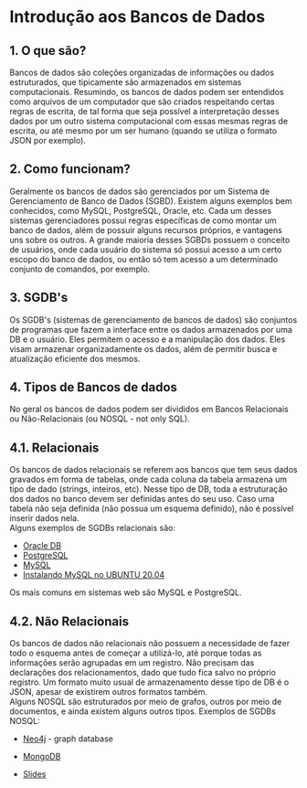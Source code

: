 # Introdução aos Bancos de Dados

## 1. O que são?

Bancos de dados são coleções organizadas de informações ou dados estruturados, que tipicamente são armazenados em sistemas computacionais. Resumindo, os bancos de dados podem ser entendidos como arquivos de um computador que são criados respeitando certas regras de escrita, de tal forma que seja possível a interpretação desses dados por um outro sistema computacional com essas mesmas regras de escrita, ou até mesmo por um ser humano \(quando se utiliza o formato JSON por exemplo\).

## 2. Como funcionam?

Geralmente os bancos de dados são gerenciados por um Sistema de Gerenciamento de Banco de Dados \(SGBD\). Existem alguns exemplos bem conhecidos, como MySQL, PostgreSQL, Oracle, etc. Cada um desses sistemas gerenciadores possui regras específicas de como montar um banco de dados, além de possuir alguns recursos próprios, e vantagens uns sobre os outros. A grande maioria desses SGBDs possuem o conceito de usuários, onde cada usuário do sistema só possui acesso a um certo escopo do banco de dados, ou então só tem acesso a um determinado conjunto de comandos, por exemplo.

## 3. SGDB's

Os SGDB's \(sistemas de gerenciamento de bancos de dados\) são conjuntos de programas que fazem a interface entre os dados armazenados por uma DB e o usuário. Eles permitem o acesso e a manipulação dos dados. Eles visam armazenar organizadamente os dados, além de permitir busca e atualização eficiente dos mesmos.

## 4. Tipos de Bancos de dados

No geral os bancos de dados podem ser divididos em Bancos Relacionais ou Não-Relacionais \(ou NOSQL - not only SQL\).

## 4.1. Relacionais

Os bancos de dados relacionais se referem aos bancos que tem seus dados gravados em forma de tabelas, onde cada coluna da tabela armazena um tipo de dado \(strings, inteiros, etc\). Nesse tipo de DB, toda a estruturação dos dados no banco devem ser definidas antes do seu uso. Caso uma tabela não seja definida \(não possua um esquema definido\), não é possível inserir dados nela.  
Alguns exemplos de SGDBs relacionais são:

* [Oracle DB](https://www.oracle.com/br/database/)
* [PostgreSQL](https://www.postgresql.org/)
* [MySQL](https://www.mysql.com/)
* [Instalando MySQL no UBUNTU 20.04](https://www.digitalocean.com/community/tutorials/how-to-install-mysql-on-ubuntu-20-04-pt)

Os mais comuns em sistemas web são MySQL e PostgreSQL.

## 4.2. Não Relacionais

Os bancos de dados não relacionais não possuem a necessidade de fazer todo o esquema antes de começar a utilizá-lo, até porque todas as informações serão agrupadas em um registro. Não precisam das declarações dos relacionamentos, dado que tudo fica salvo no próprio registro. Um formato muito usual de armazenamento desse tipo de DB é o JSON, apesar de existirem outros formatos também.  
Alguns NOSQL são estruturados por meio de grafos, outros por meio de documentos, e ainda existem alguns outros tipos. Exemplos de SGDBs NOSQL:

* [Neo4j](https://neo4j.com/) - graph database
* [MongoDB](https://www.mongodb.com/)

* [Slides](https://drive.google.com/file/d/1lSv30KcMR8jSS-wxo3ELD0A2X0LCzyxl/view?usp=sharing)


